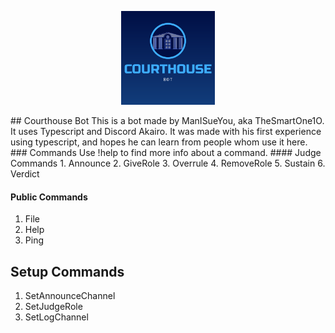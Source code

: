 <p align="center">
    <a href="https://discord.com/api/oauth2/authorize?client_id=800641313472249867&permissions=2080894192&scope=applications.commands%20bot"><img src="/assets/courthouse_logo.png" alt="Courthouse Bot" height="150" /></a>
</p>
## Courthouse Bot
This is a bot made by ManISueYou, aka TheSmartOne1O. It uses Typescript and Discord Akairo. It was made with his first experience using typescript, and hopes he can learn from people whom use it here.
### Commands
Use !help <command> to find more info about a command.
#### Judge Commands
1. Announce
2. GiveRole
3. Overrule
4. RemoveRole
5. Sustain
6. Verdict

#### Public Commands
1. File
2. Help
3. Ping

## Setup Commands
1. SetAnnounceChannel
2. SetJudgeRole
3. SetLogChannel
